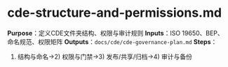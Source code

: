 # cde-structure-and-permissions.md

**Purpose**：定义CDE文件夹结构、权限与审计规则
**Inputs**：ISO 19650、BEP、命名规范、权限矩阵
**Outputs**：`docs/cde/cde-governance-plan.md`
**Steps**：

1. 结构与命名→2) 权限与门禁→3) 发布/共享/归档→4) 审计与备份
